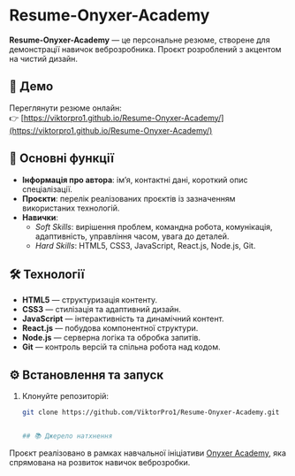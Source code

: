 # Resume-Onyxer-Academy

**Resume-Onyxer-Academy** — це персональне резюме, створене для демонстрації навичок веброзробника. Проєкт розроблений з акцентом на чистий дизайн.

## 🔗 Демо

Переглянути резюме онлайн:  
👉 [https://viktorpro1.github.io/Resume-Onyxer-Academy/](https://viktorpro1.github.io/Resume-Onyxer-Academy/)

## 📌 Основні функції

- **Інформація про автора**: ім’я, контактні дані, короткий опис спеціалізації.
- **Проєкти**: перелік реалізованих проєктів із зазначенням використаних технологій.
- **Навички**:
  - *Soft Skills*: вирішення проблем, командна робота, комунікація, адаптивність, управління часом, увага до деталей.
  - *Hard Skills*: HTML5, CSS3, JavaScript, React.js, Node.js, Git.

## 🛠️ Технології

- **HTML5** — структуризація контенту.
- **CSS3** — стилізація та адаптивний дизайн.
- **JavaScript** — інтерактивність та динамічний контент.
- **React.js** — побудова компонентної структури.
- **Node.js** — серверна логіка та обробка запитів.
- **Git** — контроль версій та спільна робота над кодом.

## ⚙️ Встановлення та запуск

1. Клонуйте репозиторій:
   ```bash
   git clone https://github.com/ViktorPro1/Resume-Onyxer-Academy.git


   ## 📚 Джерело натхнення

Проєкт реалізовано в рамках навчальної ініціативи [Onyxer Academy](https://onyxer.academy), яка спрямована на розвиток навичок веброзробки.


